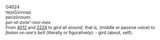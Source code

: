 <body>
  <p>G4024<br>  περιζώννυμι  <br> perizōnnumi  <br><i>per-id-zone‘-noo-mee </i><br>From <a href="g4012.htm">4012</a> and <a href="g2224.htm">2224</a>  to <i>gird</i> all <i>around</i>, that is, (middle or passive voice) to <i>fasten</i> <i>on</i> <i>one‘s</i> <i>belt</i> (literally or figuratively): - gird (about, self).<br></p>
 </body>